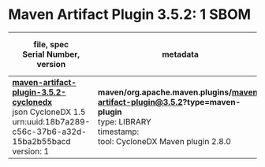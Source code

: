 Maven Artifact Plugin 3.5.2: 1 SBOM
=======

| file, spec<br>Serial Number, version| metadata | components<br>by type<br>- libs purl types |
| ----------------------------------- | -------- | ------------------------------------------ |
| **[maven-artifact-plugin-3.5.2-cyclonedx](maven/org.apache.maven.plugins/maven-artifact-plugin/3.5.2/maven-artifact-plugin-3.5.2-cyclonedx.json)**<br>json CycloneDX 1.5<br>urn:uuid:18b7a289-c56c-37b6-a32d-15ba2b55bacd<br>version: 1 | **maven/org.apache.maven.plugins/maven-artifact-plugin@3.5.2?type=maven-plugin**<br>type: LIBRARY<br>timestamp: <br>tool: CycloneDX Maven plugin 2.8.0 | 39<br>`library`: 39 <br>- `maven`: 39  |
